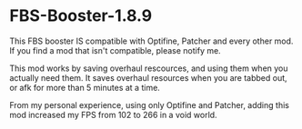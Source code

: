 # FBS-Booster-1.8.9

This FBS booster IS compatible with Optifine, Patcher and every other mod.
If you find a mod that isn't compatible, please notify me.

This mod works by saving overhaul rescources, and using them when you actually need them.
It saves overhaul resources when you are tabbed out, or afk for more than 5 minutes at a time.

From my personal experience, using only Optifine and Patcher, adding this mod increased my FPS from 102 to 266 in a void world.
